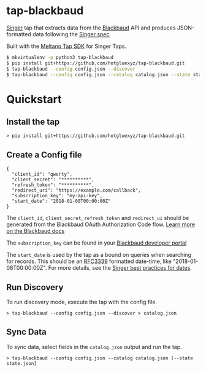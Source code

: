 # tap-blackbaud

[Singer](https://www.singer.io/) tap that extracts data from the [Blackbaud](https://www.blackbaud.com/) API and produces JSON-formatted data following the [Singer spec](https://github.com/singer-io/getting-started/blob/master/SPEC.md).

Built with the [Meltano Tap SDK](https://sdk.meltano.com) for Singer Taps.

```bash
$ mkvirtualenv -p python3 tap-blackbaud
$ pip install git+https://github.com/hotgluexyz/tap-blackbaud.git
$ tap-blackbaud --config config.json --discover
$ tap-blackbaud --config config.json --catalog catalog.json --state state.json
```

# Quickstart

## Install the tap

```
> pip install git+https://github.com/hotgluexyz/tap-blackbaud.git
```

## Create a Config file

```
{
  "client_id": "qwerty",
  "client_secret": "**********",
  "refresh_token": "**********",
  "redirect_uri": "https://example.com/callback",
  "subscription_key": "my-api-key",
  "start_date": "2018-01-08T00:00:00Z"
}
```

The `client_id`, `client_secret`, `refresh_token` and `redirect_ui` should be generated from the Blackbaud OAuth Authorization Code flow. [Learn more on the Blackbaud docs](https://developer.blackbaud.com/skyapi/docs/authorization/auth-code-flow/tutorial)

The `subscription_key` can be found in your [Blackbaud developer portal](https://developer.sky.blackbaud.com/developer)

The `start_date` is used by the tap as a bound on queries when searching for records.  This should be an [RFC3339](https://www.ietf.org/rfc/rfc3339.txt) formatted date-time, like "2018-01-08T00:00:00Z". For more details, see the [Singer best practices for dates](https://github.com/singer-io/getting-started/blob/master/BEST_PRACTICES.md#dates).

## Run Discovery

To run discovery mode, execute the tap with the config file.

```
> tap-blackbaud --config config.json --discover > catalog.json
```

## Sync Data

To sync data, select fields in the `catalog.json` output and run the tap.

```
> tap-blackbaud --config config.json --catalog catalog.json [--state state.json]
```
